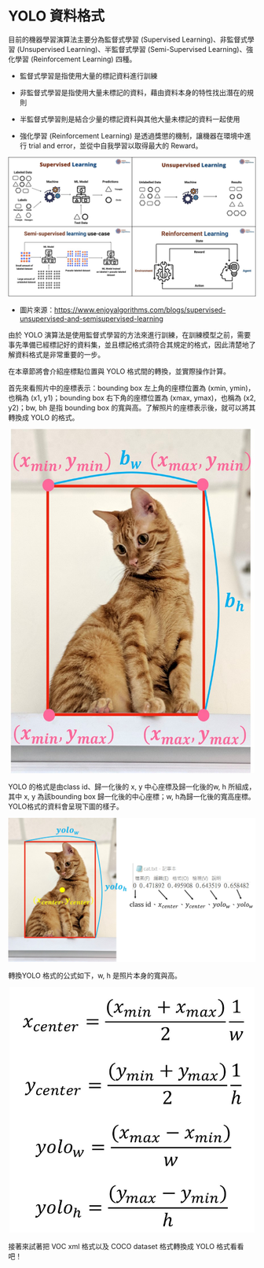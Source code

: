 # YOLO 資料格式

目前的機器學習演算法主要分為監督式學習 (Supervised Learning)、非監督式學習 (Unsupervised Learning)、半監督式學習 (Semi-Supervised Learning)、強化學習 (Reinforcement Learning) 四種。

* 監督式學習是指使用大量的標記資料進行訓練

* 非監督式學習是指使用大量未標記的資料，藉由資料本身的特性找出潛在的規則

* 半監督式學習則是結合少量的標記資料與其他大量未標記的資料一起使用

* 強化學習 (Reinforcement Learning) 是透過獎懲的機制，讓機器在環境中進行 trial and error，並從中自我學習以取得最大的 Reward。

![image](https://github.com/chingi071/AIoT_object_detection_tutorial/blob/main/chapter4/pictures/001.jpg)

* 圖片來源：https://www.enjoyalgorithms.com/blogs/supervised-unsupervised-and-semisupervised-learning


由於 YOLO 演算法是使用監督式學習的方法來進行訓練，在訓練模型之前，需要事先準備已經標記好的資料集，並且標記格式須符合其規定的格式，因此清楚地了解資料格式是非常重要的一步。

在本章節將會介紹座標點位置與 YOLO 格式間的轉換，並實際操作計算。

首先來看照片中的座標表示：bounding box 左上角的座標位置為 (xmin, ymin)，也稱為 (x1, y1)；bounding box 右下角的座標位置為 (xmax, ymax)，也稱為 (x2, y2)；bw, bh 是指 bounding box 的寬與高。了解照片的座標表示後，就可以將其轉換成 YOLO 的格式。

<div align=center><img width="500" height="700" src="https://github.com/chingi071/AIoT_object_detection_tutorial/blob/main/chapter4/pictures/002.jpg"/></div>


YOLO 的格式是由class id、歸一化後的 x, y 中心座標及歸一化後的w, h 所組成，其中 x, y 為該bounding box 歸一化後的中心座標；w, h為歸一化後的寬高座標。YOLO格式的資料會呈現下圖的樣子。

![image](https://github.com/chingi071/AIoT_object_detection_tutorial/blob/main/chapter4/pictures/003.jpg)


轉換YOLO 格式的公式如下，w, h 是照片本身的寬與高。

<div align=center><img width="500" height="500" src="https://github.com/chingi071/AIoT_object_detection_tutorial/blob/main/chapter4/pictures/004.jpg"/></div>


接著來試著把 VOC xml 格式以及 COCO dataset 格式轉換成 YOLO 格式看看吧！
